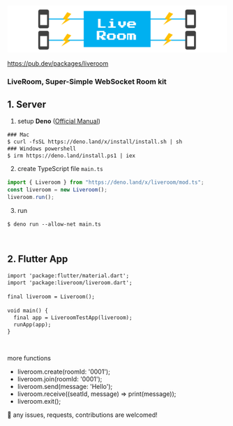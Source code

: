 ![Header](https://github.com/rbdog/liveroom/blob/main/static/img/liveroom-header.png?raw=true)

https://pub.dev/packages/liveroom

### LiveRoom, Super-Simple WebSocket Room kit

## 1. Server

1. setup **Deno** ([Official Manual](https://deno.land/manual/getting_started/installation))


```
### Mac
$ curl -fsSL https://deno.land/x/install/install.sh | sh
### Windows powershell
$ irm https://deno.land/install.ps1 | iex
```

2. create TypeScript file `main.ts`

```main.ts
import { Liveroom } from "https://deno.land/x/liveroom/mod.ts";
const liveroom = new Liveroom();
liveroom.run();
```

3. run

```
$ deno run --allow-net main.ts
```

<br />

## 2. Flutter App

```
import 'package:flutter/material.dart';
import 'package:liveroom/liveroom.dart';

final liveroom = Liveroom();

void main() {
  final app = LiveroomTestApp(liveroom);
  runApp(app);
}
```

<br />

more functions  
- liveroom.create(roomId: '0001');
- liveroom.join(roomId: '0001');
- liveroom.send(message: 'Hello');
- liveroom.receive((seatId, message) => print(message));
- liveroom.exit();


🎉 any issues, requests, contributions are welcomed!
